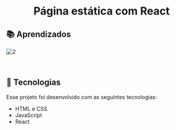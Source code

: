 <h1 align="center"> Página estática com React </h1>

## 📚 Aprendizados

![2](https://user-images.githubusercontent.com/122119264/226706376-c16ef0ae-38b0-41b8-90e1-0aac2675d47e.png)

<br>

## 🚀 Tecnologias

Esse projeto foi desenvolvido com as seguintes tecnologias:

- HTML e CSS
- JavaScript
- React

<br>
